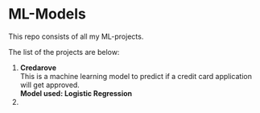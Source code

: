 # ML-Models

This repo consists of all my ML-projects.

The list of the projects are below:
1.   **Credarove**  
        This is a machine learning model to predict if a credit card application will get approved.  
        **Model used: Logistic Regression** 
2. 
